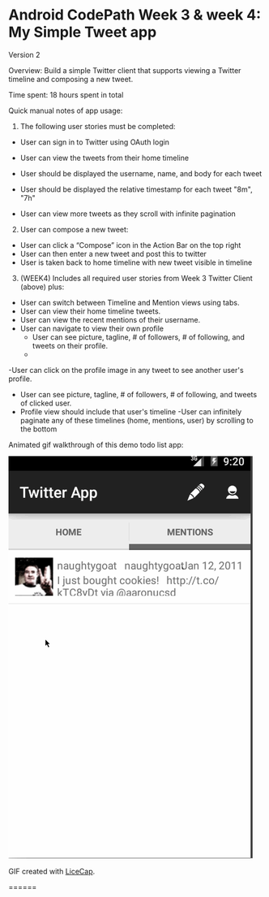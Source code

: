 # Android CodePath Week 3 & week 4: My Simple Tweet app

Version 2

Overview: Build a simple Twitter client that supports viewing a Twitter timeline and composing a new tweet.

Time spent: 18 hours spent in total

Quick manual notes of app usage:

1) The following user stories must be completed:
- User can sign in to Twitter using OAuth login

- User can view the tweets from their home timeline

- User should be displayed the username, name, and body for each tweet
- User should be displayed the relative timestamp for each tweet "8m", "7h"
- User can view more tweets as they scroll with infinite pagination

2) User can compose a new tweet:
- User can click a “Compose” icon in the Action Bar on the top right
- User can then enter a new tweet and post this to twitter
- User is taken back to home timeline with new tweet visible in timeline


3) (WEEK4) Includes all required user stories from Week 3 Twitter Client (above) plus:
- User can switch between Timeline and Mention views using tabs.
- User can view their home timeline tweets.
- User can view the recent mentions of their username.
- User can navigate to view their own profile
   - User can see picture, tagline, # of followers, # of following, and tweets on their profile.
   - 
-User can click on the profile image in any tweet to see another user's profile.
   - User can see picture, tagline, # of followers, # of following, and tweets of clicked user.
   - Profile view should include that user's timeline
-User can infinitely paginate any of these timelines (home, mentions, user) by scrolling to the bottom

Animated gif walkthrough of this demo todo list app:

![Video Walkthrough](MySimpleTweets2_week4.gif)

GIF created with [LiceCap](http://www.cockos.com/licecap/).


======

